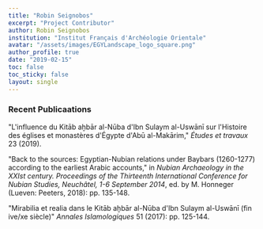 ```yaml
---
title: "Robin Seignobos"
excerpt: "Project Contributor"
author: Robin Seignobos
institution: "Institut Français d'Archéologie Orientale"
avatar: "/assets/images/EGYLandscape_logo_square.png"
author_profile: true
date: "2019-02-15"
toc: false
toc_sticky: false
layout: single
---
```


### Recent Publicaations

"L'influence du Kitāb aḫbār al-Nūba d'Ibn Sulaym al-Uswānī sur l'Histoire des églises et monastères d'Égypte d'Abū al-Makārim," *Études et travaux* 23 (2019).

"Back to the sources: Egyptian-Nubian relations under Baybars (1260-1277) according to the earliest Arabic accounts," in *Nubian Archaeology in the XXIst century. Proceedings of the Thirteenth International Conference for Nubian Studies, Neuchâtel, 1-6 September 2014*, ed. by M. Honneger (Lueven: Peeters, 2018): pp. 135-148.

"Mirabilia et realia dans le Kitāb aḫbār al-Nūba d'Ibn Sulaym al-Uswānī (fin ive/xe siècle)" *Annales Islamologiques* 51 (2017): pp. 125-144.
